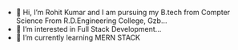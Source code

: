 - 👋 Hi, I’m Rohit Kumar and I am pursuing my B.tech from Compter Science From R.D.Engineering College, Gzb...
- 👀 I’m interested in Full Stack Development...
- 🌱 I’m currently learning MERN STACK




<!---
rohitkumar7011/rohitkumar7011 is a ✨ special ✨ repository because its `README.md` (this file) appears on your GitHub profile.
You can click the Preview link to take a look at your changes.
--->
